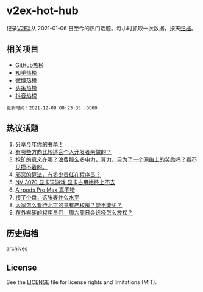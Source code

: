 # v2ex-hot-hub

 记录[V2EX](https://www.v2ex.com/)从 2021-01-06 日至今的热门话题。每小时抓取一次数据，按天[归档](archives)。
 
 ## 相关项目

- [GitHub热榜](https://github.com/lonnyzhang423/github-hot-hub)
- [知乎热榜](https://github.com/lonnyzhang423/zhihu-hot-hub)
- [微博热榜](https://github.com/lonnyzhang423/weibo-hot-hub)
- [头条热榜](https://github.com/lonnyzhang423/toutiao-hot-hub)
- [抖音热榜](https://github.com/lonnyzhang423/douyin-hot-hub)


 `更新时间：2021-12-08 08:23:35 +0800`

## 热议话题

1. [分享今年你的书单！](https://www.v2ex.com/t/820522)
1. [有哪些方向比较适合个人开发者来做的？](https://www.v2ex.com/t/820593)
1. [挖矿的意义在哪？浪费那么多电力，算力，只为了一个网络上的奖励吗？看不见摸不着的。](https://www.v2ex.com/t/820628)
1. [邪恶的算法，有多少责任在程序员？](https://www.v2ex.com/t/820521)
1. [NV 3070 显卡玩游戏 显卡占用始终上不去](https://www.v2ex.com/t/820541)
1. [Airpods Pro Max 真不错](https://www.v2ex.com/t/820567)
1. [接了个盘，这张表什么水平](https://www.v2ex.com/t/820687)
1. [大家怎么看待北京的共有产权房？能不能买？](https://www.v2ex.com/t/820678)
1. [在外搬砖的程序员们，周六周日会选择怎么放松？](https://www.v2ex.com/t/820614)

## 历史归档

[archives](archives)

## License

See the [LICENSE](LICENSE) file for license rights and limitations (MIT).
